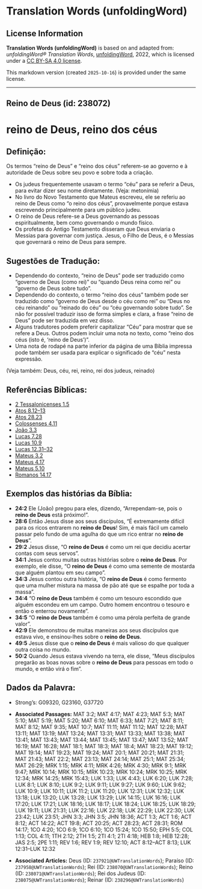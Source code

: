 # Translation Words (unfoldingWord)

## License Information

**Translation Words (unfoldingWord)** is based on and adapted from: _unfoldingWord® Translation Words_, [unfoldingWord](https://unfoldingword.org/utw), 2022, which is licensed under a [CC BY-SA 4.0 license](https://creativecommons.org/licenses/by-sa/4.0/legalcode.en).

This markdown version (created `2025-10-16`) is provided under the same license.



--------------------------------

## Reino de Deus (id: 238072)

reino de Deus, reino dos céus
=============================

Definição:
----------

Os termos “reino de Deus” e “reino dos céus” referem\-se ao governo e à autoridade de Deus sobre seu povo e sobre toda a criação.

* Os judeus frequentemente usavam o termo “céu” para se referir a Deus, para evitar dizer seu nome diretamente. (Veja: metonímia)
* No livro do Novo Testamento que Mateus escreveu, ele se referiu ao reino de Deus como “o reino dos céus”, provavelmente porque estava escrevendo principalmente para um público judeu.
* O reino de Deus refere\-se a Deus governando as pessoas espiritualmente, bem como governando o mundo físico.
* Os profetas do Antigo Testamento disseram que Deus enviaria o Messias para governar com justiça. Jesus, o Filho de Deus, é o Messias que governará o reino de Deus para sempre.

Sugestões de Tradução:
----------------------

* Dependendo do contexto, “reino de Deus” pode ser traduzido como “governo de Deus (como rei)” ou “quando Deus reina como rei” ou “governo de Deus sobre tudo”.
* Dependendo do contexto, o termo “reino dos céus” também pode ser traduzido como “governo de Deus desde o céu como rei” ou “Deus no céu reinando” ou “reinado do céu” ou “céu governando sobre tudo”. Se não for possível traduzir isso de forma simples e clara, a frase “reino de Deus” pode ser traduzida em vez disso.
* Alguns tradutores podem preferir capitalizar “Céu” para mostrar que se refere a Deus. Outros podem incluir uma nota no texto, como “reino dos céus (isto é, ‘reino de Deus’)”.
* Uma nota de rodapé na parte inferior da página de uma Bíblia impressa pode também ser usada para explicar o significado de “céu” nesta expressão.

(Veja também: Deus, céu, rei, reino, rei dos judeus, reinado)

Referências Bíblicas:
---------------------

* [2 Tessalonicenses 1\.5](https://ref.ly/2Thess1:5)
* [Atos 8\.12–13](https://ref.ly/Acts8:12-Acts8:13)
* [Atos 28\.23](https://ref.ly/Acts28:23)
* [Colossenses 4\.11](https://ref.ly/Col4:11)
* [João 3\.3](https://ref.ly/John3:3)
* [Lucas 7\.28](https://ref.ly/Luke7:28)
* [Lucas 10\.9](https://ref.ly/Luke10:9)
* [Lucas 12\.31–32](https://ref.ly/Luke12:31-Luke12:32)
* [Mateus 3\.2](https://ref.ly/Matt3:2)
* [Mateus 4\.17](https://ref.ly/Matt4:17)
* [Mateus 5\.10](https://ref.ly/Matt5:10)
* [Romanos 14\.17](https://ref.ly/Rom14:17)

Exemplos das histórias da Bíblia:
---------------------------------

* **24:2** Ele (João) pregou para eles, dizendo, “Arrependam\-se, pois o **reino de Deus** está próximo!”.
* **28:6** Então Jesus disse aos seus discípulos, “É extremamente difícil para os ricos entrarem no **reino de Deus**! Sim, é mais fácil um camelo passar pelo fundo de uma agulha do que um rico entrar no **reino de Deus**”.
* **29:2** Jesus disse, “O **reino de Deus** é como um rei que decidiu acertar contas com seus servos”.
* **34:1** Jesus contou muitas outras histórias sobre o **reino de Deus**. Por exemplo, ele disse, “O **reino de Deus** é como uma semente de mostarda que alguém plantou em seu campo”.
* **34:3** Jesus contou outra história, “O **reino de Deus** é como fermento que uma mulher mistura na massa de pão até que se espalhe por toda a massa”.
* **34:4** “O **reino de Deus** também é como um tesouro escondido que alguém escondeu em um campo. Outro homem encontrou o tesouro e então o enterrou novamente”.
* **34:5** “O **reino de Deus** também é como uma pérola perfeita de grande valor”.
* **42:9** Ele demonstrou de muitas maneiras aos seus discípulos que estava vivo, e ensinou\-lhes sobre o **reino de Deus**.
* **49:5** Jesus disse que o **reino de Deus** é mais valioso do que qualquer outra coisa no mundo.
* **50:2** Quando Jesus estava vivendo na terra, ele disse, “Meus discípulos pregarão as boas novas sobre o **reino de Deus** para pessoas em todo o mundo, e então virá o fim”.

Dados da Palavra:
-----------------

* Strong’s: G09320, G23160, G37720

* **Associated Passages:** MAT 3:2; MAT 4:17; MAT 4:23; MAT 5:3; MAT 5:10; MAT 5:19; MAT 5:20; MAT 6:10; MAT 6:33; MAT 7:21; MAT 8:11; MAT 8:12; MAT 9:35; MAT 10:7; MAT 11:11; MAT 11:12; MAT 12:28; MAT 13:11; MAT 13:19; MAT 13:24; MAT 13:31; MAT 13:33; MAT 13:38; MAT 13:41; MAT 13:43; MAT 13:44; MAT 13:45; MAT 13:47; MAT 13:52; MAT 16:19; MAT 16:28; MAT 18:1; MAT 18:3; MAT 18:4; MAT 18:23; MAT 19:12; MAT 19:14; MAT 19:23; MAT 19:24; MAT 20:1; MAT 20:21; MAT 21:31; MAT 21:43; MAT 22:2; MAT 23:13; MAT 24:14; MAT 25:1; MAT 25:34; MAT 26:29; MRK 1:15; MRK 4:11; MRK 4:26; MRK 4:30; MRK 9:1; MRK 9:47; MRK 10:14; MRK 10:15; MRK 10:23; MRK 10:24; MRK 10:25; MRK 12:34; MRK 14:25; MRK 15:43; LUK 1:33; LUK 4:43; LUK 6:20; LUK 7:28; LUK 8:1; LUK 8:10; LUK 9:2; LUK 9:11; LUK 9:27; LUK 9:60; LUK 9:62; LUK 10:9; LUK 10:11; LUK 11:2; LUK 11:20; LUK 12:31; LUK 12:32; LUK 13:18; LUK 13:20; LUK 13:28; LUK 13:29; LUK 14:15; LUK 16:16; LUK 17:20; LUK 17:21; LUK 18:16; LUK 18:17; LUK 18:24; LUK 18:25; LUK 18:29; LUK 19:11; LUK 21:31; LUK 22:16; LUK 22:18; LUK 22:29; LUK 22:30; LUK 23:42; LUK 23:51; JHN 3:3; JHN 3:5; JHN 18:36; ACT 1:3; ACT 1:6; ACT 8:12; ACT 14:22; ACT 19:8; ACT 20:25; ACT 28:23; ACT 28:31; ROM 14:17; 1CO 4:20; 1CO 6:9; 1CO 6:10; 1CO 15:24; 1CO 15:50; EPH 5:5; COL 1:13; COL 4:11; 1TH 2:12; 2TH 1:5; 2TI 4:1; 2TI 4:18; HEB 1:8; HEB 12:28; JAS 2:5; 2PE 1:11; REV 1:6; REV 1:9; REV 12:10; ACT 8:12–ACT 8:13; LUK 12:31–LUK 12:32
* **Associated Articles:** Deus (ID: `237921@UWTranslationWords`); Paraíso (ID: `237958@UWTranslationWords`); Rei (ID: `238070@UWTranslationWords`); Reino (ID: `238071@UWTranslationWords`); Rei dos Judeus (ID: `238075@UWTranslationWords`); Reinar (ID: `238296@UWTranslationWords`)

